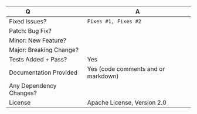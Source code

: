 <!--
Before making a PR please make sure to read our contributing guidelines
https://github.com/adobe/aem-core-wcm-components/blob/master/CONTRIBUTING.md

For issue references: Add a comma-separated list of a [closing word](https://help.github.com/articles/closing-issues-via-commit-messages/)
followed by the ticket number fixed by the PR. It should be underlined in the preview if done correctly.
-->

| Q                        | A <!--(Can use an emoji 👍) -->
| ------------------------ | ---
| Fixed Issues?            | `Fixes #1, Fixes #2` <!-- remove the (`) quotes to link the issues -->
| Patch: Bug Fix?          |
| Minor: New Feature?      |
| Major: Breaking Change?  |
| Tests Added + Pass?      | Yes
| Documentation Provided   | Yes (code comments and or markdown)
| Any Dependency Changes?  |
| License                  | Apache License, Version 2.0

<!-- Describe your changes below in as much detail as possible -->
